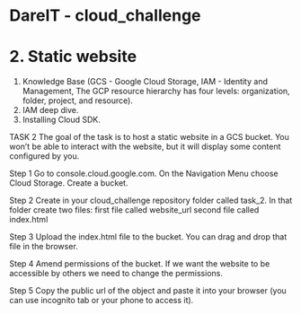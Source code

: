 # DareIT - cloud_challenge
# 2. Static website

1. Knowledge Base (GCS - Google Cloud Storage, IAM - Identity and Management, The GCP resource hierarchy has four levels: organization, folder, project, and resource).
2. IAM deep dive.
3. Installing Cloud SDK.

TASK 2 
The goal of the task is to host a static website in a GCS bucket. You won’t be able to interact with the website, but it will display some content configured by you.

Step 1
Go to console.cloud.google.com. On the Navigation Menu choose Cloud Storage. Create a bucket.

Step 2
Create in your cloud_challenge repository folder called task_2. In that folder create two files:
first file called website_url
second file called index.html

Step 3️
Upload the index.html file to the bucket. You can drag and drop that file in the browser.

Step 4
Amend permissions of the bucket. If we want the website to be accessible by others we need to change the permissions.

Step 5
Copy the public url of the object and paste it into your browser (you can use incognito tab or your phone to access it).


